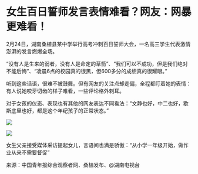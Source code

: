 # 女生百日誓师发言表情难看？网友：网暴更难看！

2月24日，湖南桑植县某中学举行高考冲刺百日誓师大会，一名高三学生代表激情澎湃的发言燃爆全场。

“没有人是生来的弱者，没有人是命定的草箭”、“我们可以不成功，但是我们绝对不能后悔”、“凌晨6点的校园真的很黑，但600多分的成绩真的很耀眼。”

听到这些话语，很难不被鼓舞。但有网友的关注点却走偏，全程都盯着她的表情：有人说她咬牙切齿的样子难看，一些评论格外刺耳。

对于女孩的仪态、表现也有其他的网友表达不同看法：“文静也好，中二也好，歇斯底里也好，都是这个年纪孩子的正常状态。”

![](https://inews.gtimg.com/news_bt/OVv32SGbXycx6ZT3H4tY4JJ-6MSpQX_V4djkJ9BEa3HqsAA/1000)

![](https://inews.gtimg.com/news_bt/OJnG63Vand9JENi62STxqqAdTeqMIjlLBtRJ8V81ilJAYAA/1000)

女生父亲接受媒体采访提起女儿，言语间也满是骄傲：“从小学一年级开始，做作业从来不需要督促”

来源：中国青年报综合观察者网、桑植发布、@湖南电视台

